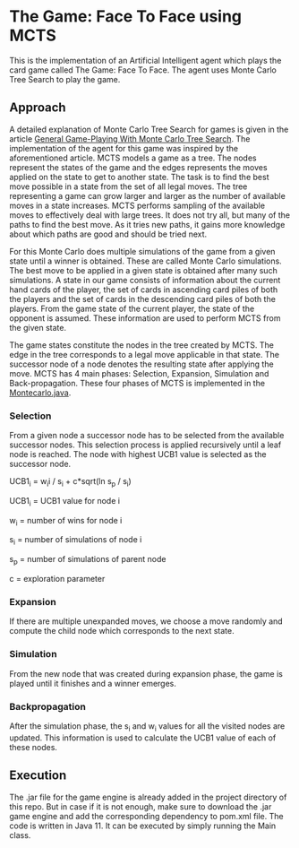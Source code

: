# The Game: Face To Face using MCTS
This is the implementation of an Artificial Intelligent agent which plays the card game
called The Game: Face To Face. The agent uses Monte Carlo Tree Search to play the game.

## Approach
A detailed explanation of Monte Carlo Tree Search for games is given in the article 
[General Game-Playing With Monte Carlo Tree Search](https://medium.com/@quasimik/monte-carlo-tree-search-applied-to-letterpress-34f41c86e238).
The implementation of the agent for this game was inspired by the aforementioned article. MCTS models a game as a tree. 
The nodes represent the states of the game and the edges represents the moves applied on the state to get to another state. 
The task is to find the best move possible in a state from the set of all legal moves. The tree representing a game can grow
 larger and larger as the number of available moves in a state increases. MCTS performs sampling of the available moves to 
 effectively deal with large trees. It does not try all, but many of the paths to find the best move. 
 As it tries new paths, it gains more knowledge about which paths are good and should be tried next.
 
 For this Monte Carlo does multiple simulations of the game from a given state until a winner is obtained. These are called 
 Monte Carlo simulations. The best move to be applied in a given state is obtained after many such simulations. 
 A state in our game consists of information about the current hand cards of the player, the set of cards in ascending 
 card piles of both the players and the set of cards in the descending card piles of both the players. From the game state 
 of the current player, the state of the opponent is assumed. These information are used to perform MCTS from the given state.
 
 The game states constitute the nodes in the tree created by MCTS. The edge in the tree corresponds to a legal move applicable 
 in that state. The successor node of a node denotes the resulting state after applying the move. 
 MCTS has 4 main phases: Selection, Expansion, Simulation and Back-propagation. These four phases of MCTS is implemented in the 
 [Montecarlo.java](https://github.com/CatherineChiramel/FaceToFace/blob/master/src/main/java/Montecarlo.java).
 
 ### Selection
 From a given node a successor node has to be selected from the available successor nodes. 
 This selection process is applied recursively until a leaf node is reached. The node with highest UCB1 
 value is selected as the successor node.
 
 
 UCB1<sub>i</sub> = w<sub>i</sub>i / s<sub>i</sub> + c*sqrt(ln s<sub>p</sub> / s<sub>i</sub>)
 
 UCB1<sub>i</sub> = UCB1 value for node i
 
 w<sub>i</sub> = number of wins for node i
 
 s<sub>i</sub> = number of simulations of node i
 
 s<sub>p</sub> = number of simulations of parent node
 
 c = exploration parameter
 
 ### Expansion
 If there are multiple unexpanded moves, we choose a move randomly and compute the child node 
 which corresponds to the next state.
 
 ### Simulation
 From the new node that was created during expansion phase, the game is played until it 
 finishes and a winner emerges.
 
 ### Backpropagation
 After the simulation phase, the s<sub>i</sub> and w<sub>i</sub> values for all the visited nodes are updated. 
 This information is used to calculate the UCB1 value of each of these nodes.
 
 
 
## Execution
The .jar file for the game engine is already added in the project directory of this repo. But in case if it is not enough, make sure to download the .jar game engine and add the corresponding dependency to pom.xml file. The code is written in Java 11.
It can be executed by simply running the Main class.
